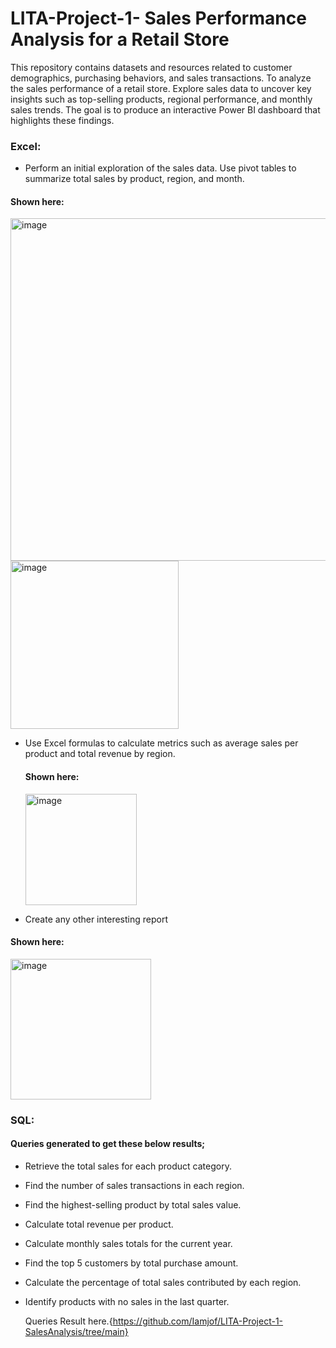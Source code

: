 # LITA-Project-1- Sales Performance Analysis for a Retail Store 
This repository contains datasets and resources related to customer demographics, purchasing behaviors, and sales transactions.
To analyze the sales performance of a retail store. Explore sales data to uncover key insights such as top-selling products, regional performance, and monthly sales trends. The goal is to produce an interactive Power BI dashboard that highlights these findings.

### Excel:
- Perform an initial exploration of the sales data. Use pivot tables to summarize total sales by product, region, and month.

#### Shown here:
<img width="548" alt="image" src="https://github.com/user-attachments/assets/ad4668b3-025f-4a9e-9b15-d5937c8a0acc">

<img width="269" alt="image" src="https://github.com/user-attachments/assets/cb9cadf5-b088-4d4d-b4e6-8f4c5eb42683">

- Use Excel formulas to calculate metrics such as average sales per product and total revenue by region.

  #### Shown here:

  <img width="178" alt="image" src="https://github.com/user-attachments/assets/791a754e-13f4-4a11-a315-1dd95028f56b">

- Create any other interesting report

#### Shown here:
<img width="225" alt="image" src="https://github.com/user-attachments/assets/73f034a9-7224-4562-9308-b093e81a7f48">


### SQL: 
 #### Queries generated to get these below results;

- Retrieve the total sales for each product category. 
- Find the number of sales transactions in each region. 
- Find the highest-selling product by total sales value. 
- Calculate total revenue per product. 
- Calculate monthly sales totals for the current year. 
- Find the top 5 customers by total purchase amount. 
- Calculate the percentage of total sales contributed by each region. 
- Identify products with no sales in the last quarter.

  Queries Result here.{https://github.com/Iamjof/LITA-Project-1-SalesAnalysis/tree/main}
  
